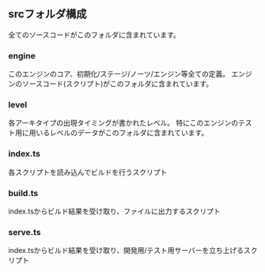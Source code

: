 ## srcフォルダ構成
全てのソースコードがこのフォルダに含まれています。

### engine
このエンジンのコア、初期化/ステージ/ノーツ/エンジン等全ての定義。
エンジンのソースコード(スクリプト)がこのフォルダに含まれています。

### level
各アーキタイプの出現タイミングが書かれたレベル。
特にこのエンジンのテスト用に用いるレベルのデータがこのフォルダに含まれています。

### index.ts
各スクリプトを読み込んでビルドを行うスクリプト

### build.ts
index.tsからビルド結果を受け取り、ファイルに出力するスクリプト

### serve.ts
index.tsからビルド結果を受け取り、開発用/テスト用サーバーを立ち上げるスクリプト